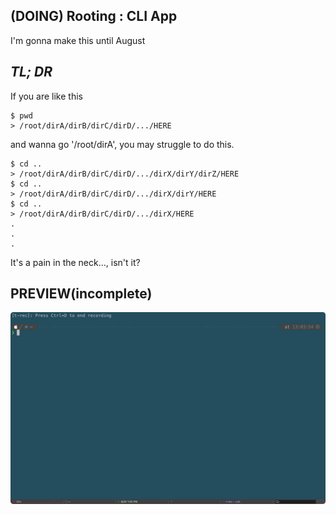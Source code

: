 ## (DOING) Rooting : CLI App
I'm gonna make this until August
## *TL; DR*
If you are like this
```shell
$ pwd
> /root/dirA/dirB/dirC/dirD/.../HERE
```
and wanna go '/root/dirA', you may struggle to do this.
```shell
$ cd ..
> /root/dirA/dirB/dirC/dirD/.../dirX/dirY/dirZ/HERE
$ cd ..
> /root/dirA/dirB/dirC/dirD/.../dirX/dirY/HERE
$ cd ..
> /root/dirA/dirB/dirC/dirD/.../dirX/HERE
.
.
.

```
It's a pain in the neck..., isn't it?

## PREVIEW(incomplete)
![image](./img/smooth_back_cd.gif)
